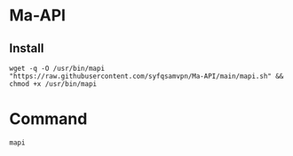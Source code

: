 # Ma-API

## Install
```
wget -q -O /usr/bin/mapi "https://raw.githubusercontent.com/syfqsamvpn/Ma-API/main/mapi.sh" && chmod +x /usr/bin/mapi
```

# Command
```
mapi
```
